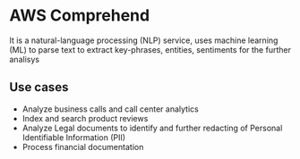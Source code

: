 # AWS Comprehend

It is a natural-language processing (NLP) service, uses machine learning (ML) to parse text to extract key-phrases, entities, sentiments for the further analisys

## Use cases

* Analyze business calls and call center analytics
* Index and search product reviews
* Analyze Legal documents to identify and further redacting of Personal Identifiable Information (PII)
* Process financial documentation
